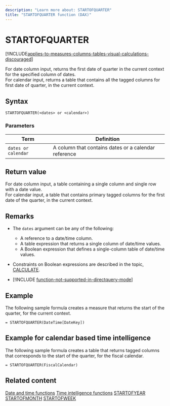 ```yaml
---
description: "Learn more about: STARTOFQUARTER"
title: "STARTOFQUARTER function (DAX)"
---
```

# STARTOFQUARTER

[!INCLUDE[applies-to-measures-columns-tables-visual-calculations-discouraged](includes/applies-to-measures-columns-tables-visual-calculations-discouraged.md)]

For date column input, returns the first date of quarter in the current context for the specified column of dates.  
For calendar input, returns a table that contains all the tagged columns for first date of quarter, in the current context.

## Syntax

```
STARTOFQUARTER(<dates> or <calendar>)
```

### Parameters

|Term|Definition|
|--------|--------------|
|`dates or calendar`|A column that contains dates or a calendar reference|

## Return value

For date column input, a table containing a single column and single row with a date value.  
For calendar input, a table that contains primary tagged columns for the first date of the quarter, in the current context.

## Remarks

- The `dates` argument can be any of the following:
  - A reference to a date/time column.
  - A table expression that returns a single column of date/time values.
  - A Boolean expression that defines a single-column table of date/time values.

- Constraints on Boolean expressions are described in the topic, [CALCULATE](calculate-function-dax.md).

- [!INCLUDE [function-not-supported-in-directquery-mode](includes/function-not-supported-in-directquery-mode.md)]

## Example

The following sample formula creates a measure that returns the start of the quarter, for the current context.

```dax
= STARTOFQUARTER(DateTime[DateKey])
```

## Example for calendar based time intelligence

The following sample formula creates a table that returns tagged columns that corresponds to the start of the quarter, for the fiscal calendar.

```dax
= STARTOFQUARTER(FiscalCalendar)
```

## Related content
[Date and time functions](date-and-time-functions-dax.md)
[Time intelligence functions](time-intelligence-functions-dax.md)
[STARTOFYEAR](startofyear-function-dax.md)
[STARTOFMONTH](startofmonth-function-dax.md)
[STARTOFWEEK](startofweek-function-dax.md)
